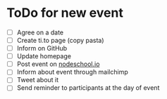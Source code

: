 # ToDo for new event

- [ ] Agree on a date
- [ ] Create ti.to page (copy pasta)
- [ ] Inform on GitHub
- [ ] Update homepage
- [ ] Post event on [nodeschool.io](https://docs.google.com/forms/d/e/1FAIpQLSfp2GU7mntDJtLGwSu84gd6EztBMwQuqXImtrCgjzjbJNKf2Q/viewform)
- [ ] Inform about event through mailchimp
- [ ] Tweet about it
- [ ] Send reminder to participants at the day of event
